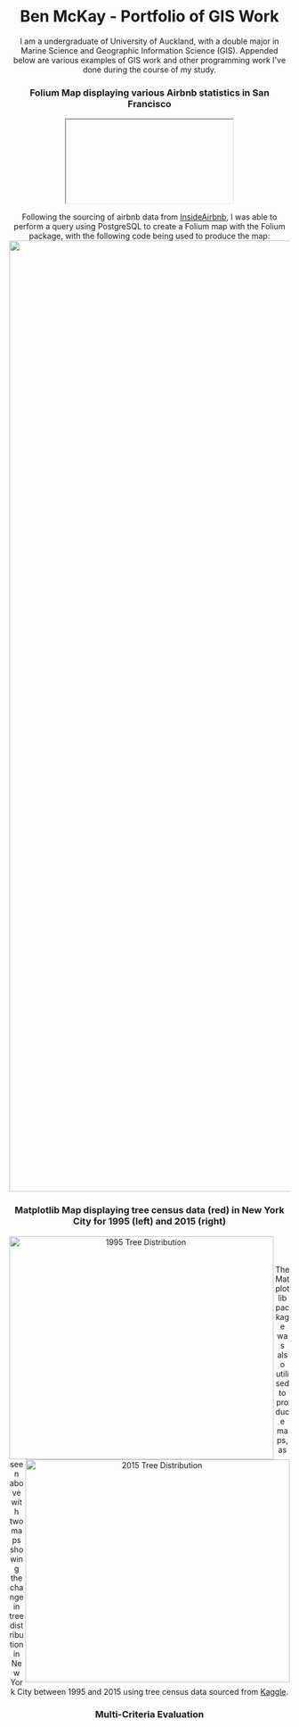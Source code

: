# <center> Ben McKay - Portfolio of GIS Work </center>
<center> I am a undergraduate of University of Auckland, with a double major in Marine Science and Geographic Information Science (GIS). Appended below are various examples of GIS work and other programming work I've done during the course of my study.

  
  ### <center> Folium Map displaying various Airbnb statistics in San Francisco </center>
 <iframe src="view-source:http://localhost:8888/files/Downloads/343/Labs/bmck906_GISCI343_LAB2/Notebook/BNB.html"></iframe>

  
Following the sourcing of airbnb data from <a href ="http://insideairbnb.com/san-francisco">InsideAirbnb</a>, I was able to perform a query using PostgreSQL to create a Folium map with the Folium package, with the following code being used to produce the map:
 <img width="1705" alt="Folium Code" src="https://user-images.githubusercontent.com/109936302/182288746-8383abb5-250c-49ca-a835-86b5567a6c28.png" align="middle">

### <center> Matplotlib Map displaying tree census data (red) in New York City for 1995 (left) and 2015 (right) </center>
  <html>
    <img src=
"https://user-images.githubusercontent.com/109936302/182289659-8a5b1bb6-2a4c-414f-a71e-7719a16c627d.png"
        alt="1995 Tree Distribution"
        align="left"
        width="475"
        height="400">
    <img src=
"https://user-images.githubusercontent.com/109936302/182289662-28f2ee5d-b057-4f55-8a47-751b32be9645.png"
        alt="2015 Tree Distribution"
        align="right"
        width="475"
        height="400"> 
</html>

<br><br><br>The Matplotlib package was also utilised to produce maps, as seen above with two maps showing the change in tree distribution in New York City between 1995 and 2015 using tree census data sourced from <a href ="https://www.kaggle.com/datasets/nycparks/tree-census">Kaggle</a>.
  
  ### <center> Multi-Criteria Evaluation 
